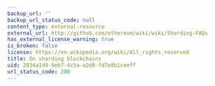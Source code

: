 ```yaml
---
backup_url: ''
backup_url_status_code: null
content_type: external-resource
external_url: http://github.com/ethereum/wiki/wiki/Sharding-FAQs
has_external_license_warning: true
is_broken: false
license: https://en.wikipedia.org/wiki/All_rights_reserved
title: On sharding blockchains
uid: 2834a1d9-9eb7-4c5a-a2d8-fd7e8b1ceeff
url_status_code: 200
---
```

